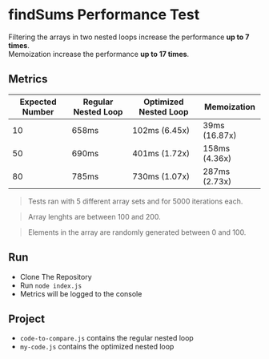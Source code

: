 # findSums Performance Test

Filtering the arrays in two nested loops increase the performance **up to 7 times**.<br/>
Memoization increase the performance **up to 17 times**.

## Metrics

| Expected Number | Regular Nested Loop | Optimized Nested Loop | Memoization    |
| --------------- | ------------------- | --------------------- | -------------- |
| 10              | 658ms               | 102ms (6.45x)         |  39ms (16.87x) |
| 50              | 690ms               | 401ms (1.72x)         | 158ms (4.36x)  |
| 80              | 785ms               | 730ms (1.07x)         | 287ms (2.73x)  |

> Tests ran with 5 different array sets and for 5000 iterations each.

> Array lenghts are between 100 and 200.

> Elements in the array are randomly generated between 0 and 100.

## Run

* Clone The Repository
* Run `node index.js`
* Metrics will be logged to the console

## Project

* `code-to-compare.js` contains the regular nested loop
* `my-code.js` contains the optimized nested loop
